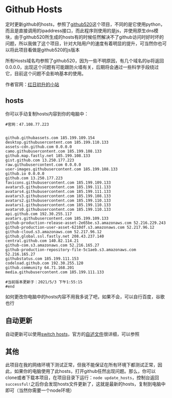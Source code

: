# Github Hosts
定时更新github的hosts，参照了[github520](/521xueweihan/GitHub520)这个项目，不同的是它使用python，而且是直接调用的ipaddress接口，而此程序则使用的是js，并使用原生dns模块，由于github520所生成的hosts有的时候任然解决不了github访问时好时坏的问题，所以我做了这个项目，针对大陆用户的速度有着明显的提升，可当然你也可以将此项目看做是github520的js版本

所有Hosts域名均参照了github520，因为一些不明原因，有几个域名的ip将返回0.0.0.0，出现这个问题有可能跟防火墙有关，后期将会通过一些科学手段绕过它，目前这个问题不会影响基本的使用。

作者官网：[红日初升的小站](http://47.108.77.223)

## hosts

你可以手动复制hosts内容到你的电脑中：

```
#官网：47.108.77.223


github.githubassets.com 185.199.109.154
desktop.githubusercontent.com 185.199.110.133
assets-cdn.github.com 0.0.0.0
camo.githubusercontent.com 185.199.108.133
github.map.fastly.net 185.199.108.133
gist.github.com 13.250.177.223
raw.githubusercontent.com 0.0.0.0
user-images.githubusercontent.com 185.199.108.133
github.io 0.0.0.0
github.com 13.250.177.223
favicons.githubusercontent.com 185.199.109.133
avatars5.githubusercontent.com 185.199.111.133
avatars4.githubusercontent.com 185.199.111.133
avatars3.githubusercontent.com 185.199.108.133
avatars2.githubusercontent.com 185.199.110.133
avatars1.githubusercontent.com 185.199.110.133
avatars0.githubusercontent.com 185.199.110.133
api.github.com 192.30.255.117
avatars.githubusercontent.com 185.199.109.133
github-production-release-asset-2e65be.s3.amazonaws.com 52.216.229.243
github-production-user-asset-6210df.s3.amazonaws.com 52.217.96.12
github-cloud.s3.amazonaws.com 52.217.96.12
github.global.ssl.fastly.net 208.43.237.140
central.github.com 140.82.114.21
github-com.s3.amazonaws.com 52.216.165.27
github-production-repository-file-5c1aeb.s3.amazonaws.com 52.216.165.27
githubstatus.com 185.199.111.153
codeload.github.com 192.30.255.120
github.community 64.71.168.201
media.githubusercontent.com 185.199.111.133

#当前版本更新于：2021/5/3 下午1:55:15
#end
```

如何更改你电脑中的hosts内容不用我多说了吧，如果不会，可以自行百度，谷歌也行

## 自动更新

自动更新可以使用[switch hosts](/oldj/SwitchHosts)，官方的[自述文件](https://github.com/oldj/SwitchHosts#readme)很详细，可以参照

## 其他

此项目在我的网络环境下测试正常，但我不能保证在所有环境下都测试正常，因此，如果你的电脑使用了此hosts，打开github任然出现问题。那么，你可以clone或者下载本项目，在项目目录下运行：`node update_hosts`，控制台返回`successful!`之后你会发现hosts文件更新了，这就是最新的hosts，复制到电脑中即可（当然你需要一个node环境）

